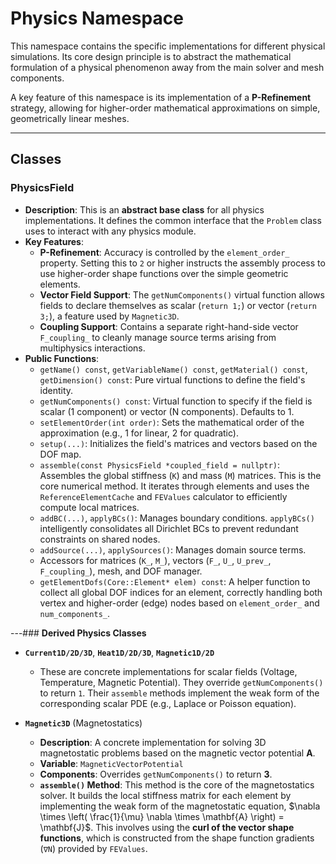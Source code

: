 # **Physics Namespace**

This namespace contains the specific implementations for different physical simulations. Its core design principle is to abstract the mathematical formulation of a physical phenomenon away from the main solver and mesh components.

A key feature of this namespace is its implementation of a **P-Refinement** strategy, allowing for higher-order mathematical approximations on simple, geometrically linear meshes.

---
## **Classes**

### **PhysicsField**
* **Description**: This is an **abstract base class** for all physics implementations. It defines the common interface that the `Problem` class uses to interact with any physics module.
* **Key Features**:
  * **P-Refinement**: Accuracy is controlled by the `element_order_` property. Setting this to `2` or higher instructs the assembly process to use higher-order shape functions over the simple geometric elements.
  * **Vector Field Support**: The `getNumComponents()` virtual function allows fields to declare themselves as scalar (`return 1;`) or vector (`return 3;`), a feature used by `Magnetic3D`.
  * **Coupling Support**: Contains a separate right-hand-side vector `F_coupling_` to cleanly manage source terms arising from multiphysics interactions.
* **Public Functions**:
  * `getName() const`, `getVariableName() const`, `getMaterial() const`, `getDimension() const`: Pure virtual functions to define the field's identity.
  * `getNumComponents() const`: Virtual function to specify if the field is scalar (1 component) or vector (N components). Defaults to 1.
  * `setElementOrder(int order)`: Sets the mathematical order of the approximation (e.g., 1 for linear, 2 for quadratic).
  * `setup(...)`: Initializes the field's matrices and vectors based on the DOF map.
  * `assemble(const PhysicsField *coupled_field = nullptr)`: Assembles the global stiffness (`K`) and mass (`M`) matrices. This is the core numerical method. It iterates through elements and uses the `ReferenceElementCache` and `FEValues` calculator to efficiently compute local matrices.
  * `addBC(...)`, `applyBCs()`: Manages boundary conditions. `applyBCs()` intelligently consolidates all Dirichlet BCs to prevent redundant constraints on shared nodes.
  * `addSource(...)`, `applySources()`: Manages domain source terms.
  * Accessors for matrices (`K_`, `M_`), vectors (`F_`, `U_`, `U_prev_`, `F_coupling_`), mesh, and DOF manager.
  * `getElementDofs(Core::Element* elem) const`: A helper function to collect all global DOF indices for an element, correctly handling both vertex and higher-order (edge) nodes based on `element_order_` and `num_components_`.

---### **Derived Physics Classes**
* **`Current1D/2D/3D`**, **`Heat1D/2D/3D`**, **`Magnetic1D/2D`**
  * These are concrete implementations for scalar fields (Voltage, Temperature, Magnetic Potential). They override `getNumComponents()` to return `1`. Their `assemble` methods implement the weak form of the corresponding scalar PDE (e.g., Laplace or Poisson equation).

* **`Magnetic3D`** (Magnetostatics)
  * **Description**: A concrete implementation for solving 3D magnetostatic problems based on the magnetic vector potential **A**.
  * **Variable**: `MagneticVectorPotential`
  * **Components**: Overrides `getNumComponents()` to return **3**.
  * **`assemble()` Method**: This method is the core of the magnetostatics solver. It builds the local stiffness matrix for each element by implementing the weak form of the magnetostatic equation, $\nabla \times \left( \frac{1}{\mu} \nabla \times \mathbf{A} \right) = \mathbf{J}$. This involves using the **curl of the vector shape functions**, which is constructed from the shape function gradients (`∇N`) provided by `FEValues`.